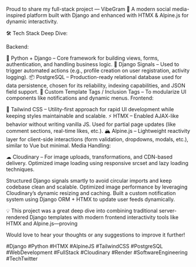  Proud to share my full-stack project — VibeGram 🌟
A modern social media-inspired platform built with Django and enhanced with HTMX & Alpine.js for dynamic interactivity.


🛠 Tech Stack Deep Dive:

Backend:

🐍 Python + Django – Core framework for building views, forms, authentication, and handling business logic.
🔔 Django Signals – Used to trigger automated actions (e.g., profile creation on user registration, activity logging).
📦 PostgreSQL – Production-ready relational database used for data persistence, chosen for its reliability, indexing capabilities, and JSON field support.
🧠 Custom Template Tags / Inclusion Tags – To modularize UI components like notifications and dynamic menus.
Frontend:

🎨 Tailwind CSS – Utility-first approach for rapid UI development while keeping styles maintainable and scalable.
⚡ HTMX – Enabled AJAX-like behavior without writing vanilla JS. Used for partial page updates (like comment sections, real-time likes, etc.).
🏔 Alpine.js – Lightweight reactivity layer for client-side interactions (form validation, dropdowns, modals, etc.), similar to Vue but minimal.
Media Handling:

☁ Cloudinary – For image uploads, transformations, and CDN-based delivery. Optimized image loading using responsive srcset and lazy loading techniques.

Structured Django signals smartly to avoid circular imports and keep codebase clean and scalable.
Optimized image performance by leveraging Cloudinary’s dynamic resizing and caching.
Built a custom notification system using Django ORM + HTMX to update user feeds dynamically.

💡 This project was a great deep dive into combining traditional server-rendered Django templates with modern frontend interactivity tools like HTMX and Alpine.js—proving 

Would love to hear your thoughts or any suggestions to improve it further!

#Django #Python #HTMX #AlpineJS #TailwindCSS #PostgreSQL #WebDevelopment #FullStack #Cloudinary #Render #SoftwareEngineering #TechTwitter
